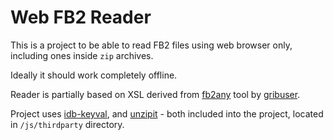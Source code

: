 # Web FB2 Reader

This is a project to be able to read FB2 files using web browser only,
including ones inside `zip` archives.

Ideally it should work completely offline.

Reader is partially based on XSL derived from [fb2any](https://github.com/gribuser/fb2any)
tool by [gribuser](https://github.com/gribuser).

Project uses [idb-keyval](https://github.com/jakearchibald/idb-keyval), and
[unzipit](https://github.com/greggman/unzipit) - both included into the project,
located in `/js/thirdparty` directory.
